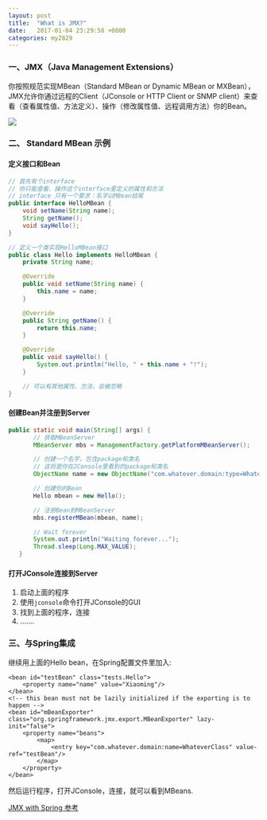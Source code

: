 ```yaml
---
layout: post
title:  "What is JMX?"
date:   2017-01-04 23:29:58 +0800
categories: my2829
---
```


### 一、JMX（Java Management Extensions）
你按照规范实现MBean（Standard MBean or Dynamic MBean or MXBean），JMX允许你通过远程的Client（JConsole or HTTP Client or SNMP client）来查看（查看属性值、方法定义）、操作（修改属性值、远程调用方法）你的Bean。

![](http://mmbiz.qpic.cn/mmbiz_png/SHQtibmBWibdxoMcDOs8h7TfwmfPN59CwhzK4FjJyNY8rtSqxo81BWZhV1qa34cOWZ2uOlyTVueRpo0bKyLzREsQ/640?wx_fmt=png&tp=webp&wxfrom=5&wx_lazy=1)

### 二、 Standard MBean 示例
#### 定义接口和Bean
```java
// 首先有个interface
// 你只能查看、操作这个interface里定义的属性和方法
// interface 只有一个要求：名字以MBean结尾
public interface HelloMBean {
    void setName(String name);
    String getName();
    void sayHello();
}

// 定义一个类实现HelloMBean接口
public class Hello implements HelloMBean {
    private String name;

    @Override
    public void setName(String name) {
        this.name = name;
    }

    @Override
    public String getName() {
        return this.name;
    }

    @Override
    public void sayHello() {
        System.out.println("Hello, " + this.name + "!");
    }

    // 可以有其他属性、方法，会被忽略
}
```

#### 创建Bean并注册到Server
```java
public static void main(String[] args) {
       // 获取MBeanServer
       MBeanServer mbs = ManagementFactory.getPlatformMBeanServer();

       // 创建一个名字，包含package和类名
       // 这将是你在JConsole里看到的package和类名
       ObjectName name = new ObjectName("com.whatever.domain:type=WhateverName");

       // 创建你的Bean
       Hello mbean = new Hello();

       // 注册Bean到MBeanServer
       mbs.registerMBean(mbean, name);

       // Wait forever
       System.out.println("Waiting forever...");
       Thread.sleep(Long.MAX_VALUE);
   }
```

#### 打开JConsole连接到Server
1. 启动上面的程序
2. 使用`jconsole`命令打开JConsole的GUI
3. 找到上面的程序，连接
4. .......

### 三、与Spring集成
继续用上面的Hello bean，在Spring配置文件里加入:
```
<bean id="testBean" class="tests.Hello">
    <property name="name" value="Xiaoming"/>
</bean>
<!-- this bean must not be lazily initialized if the exporting is to happen -->
<bean id="mBeanExporter" class="org.springframework.jmx.export.MBeanExporter" lazy-init="false">
    <property name="beans">
        <map>
            <entry key="com.whatever.domain:name=WhateverClass" value-ref="testBean"/>
        </map>
    </property>
</bean>
```
然后运行程序，打开JConsole，连接，就可以看到MBeans.



[JMX with Spring 参考](http://docs.spring.io/spring/docs/current/spring-framework-reference/html/jmx.html)
